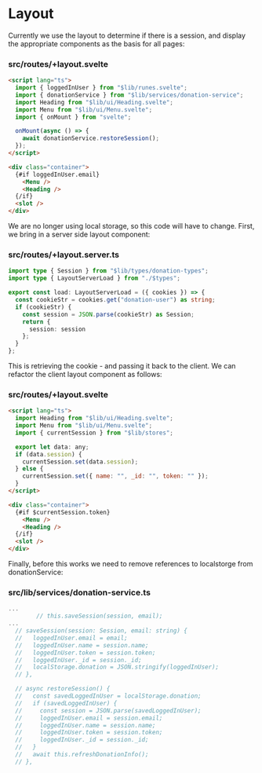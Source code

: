 # Layout

Currently we use the layout to determine if there is a session, and display the appropriate components as the basis for all pages:

### src/routes/+layout.svelte

~~~html
<script lang="ts">
  import { loggedInUser } from "$lib/runes.svelte";
  import { donationService } from "$lib/services/donation-service";
  import Heading from "$lib/ui/Heading.svelte";
  import Menu from "$lib/ui/Menu.svelte";
  import { onMount } from "svelte";

  onMount(async () => {
    await donationService.restoreSession();
  });
</script>

<div class="container">
  {#if loggedInUser.email}
    <Menu />
    <Heading />
  {/if}
  <slot />
</div>
~~~

We are no longer using local storage, so this code will have to change. First, we bring in a server side layout component:

### src/routes/+layout.server.ts

~~~typescript
import type { Session } from "$lib/types/donation-types";
import type { LayoutServerLoad } from "./$types";

export const load: LayoutServerLoad = ({ cookies }) => {
  const cookieStr = cookies.get("donation-user") as string;
  if (cookieStr) {
    const session = JSON.parse(cookieStr) as Session;
    return {
      session: session
    };
  }
};
~~~

This is retrieving the cookie - and passing it back to the client. We can refactor the client layout component as follows:

### src/routes/+layout.svelte

~~~html
<script lang="ts">
  import Heading from "$lib/ui/Heading.svelte";
  import Menu from "$lib/ui/Menu.svelte";
  import { currentSession } from "$lib/stores";

  export let data: any;
  if (data.session) {
    currentSession.set(data.session);
  } else {
    currentSession.set({ name: "", _id: "", token: "" });
  }
</script>

<div class="container">
  {#if $currentSession.token}
    <Menu />
    <Heading />
  {/if}
  <slot />
</div>
~~~

Finally, before this works we need to remove references to localstorge from donationService:

### src/lib/services/donation-service.ts

~~~typescript
...
        // this.saveSession(session, email);
...
  // saveSession(session: Session, email: string) {
  //   loggedInUser.email = email;
  //   loggedInUser.name = session.name;
  //   loggedInUser.token = session.token;
  //   loggedInUser._id = session._id;
  //   localStorage.donation = JSON.stringify(loggedInUser);
  // },

  // async restoreSession() {
  //   const savedLoggedInUser = localStorage.donation;
  //   if (savedLoggedInUser) {
  //     const session = JSON.parse(savedLoggedInUser);
  //     loggedInUser.email = session.email;
  //     loggedInUser.name = session.name;
  //     loggedInUser.token = session.token;
  //     loggedInUser._id = session._id;
  //   }
  //   await this.refreshDonationInfo();
  // },
~~~

